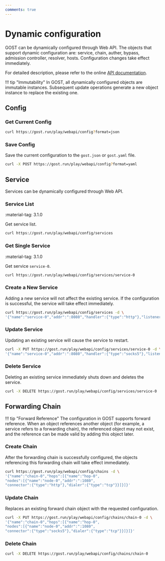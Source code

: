 ```yaml
---
comments: true
---
```


# Dynamic configuration

GOST can be dynamically configured through Web API. The objects that support dynamic configuration are: service, chain, auther, bypass, admission controller, resolver, hosts. Configuration changes take effect immediately.

For detailed description, please refer to the online [API documentation](https://api.gost.run/swagger-ui/?url=/docs/swagger.yaml).

!!! tip "Immutability"
    In GOST, all dynamically configured objects are immutable instances. Subsequent update operations generate a new object instance to replace the existing one.

## Config

### Get Current Config

```bash
curl https://gost.run/play/webapi/config?format=json
```

### Save Config

Save the current configuration to the `gost.json` or `gost.yaml` file.

```bash
curl -X POST https://gost.run/play/webapi/config?format=yaml
```

## Service

Services can be dynamically configured through Web API.

### Service List

:material-tag: 3.1.0

Get service list.

```sh
curl https://gost.run/play/webapi/config/services 
```

### Get Single Service

:material-tag: 3.1.0

Get service `service-0`.

```sh
curl https://gost.run/play/webapi/config/services/service-0
```

### Create a New Service

Adding a new service will not affect the existing service. If the configuration is successful, the service will take effect immediately.

```bash
curl https://gost.run/play/webapi/config/services -d \
'{"name":"service-0","addr":":8080","handler":{"type":"http"},"listener":{"type":"tcp"}}'
```

### Update Service

Updating an existing service will cause the service to restart.

```bash
curl -X PUT https://gost.run/play/webapi/config/services/service-0 -d \
'{"name":"service-0","addr":":8080","handler":{"type":"socks5"},"listener":{"type":"tcp"}}'
```

### Delete Service

Deleting an existing service immediately shuts down and deletes the service.

```bash
curl -X DELETE https://gost.run/play/webapi/config/services/service-0 
```

## Forwarding Chain

!!! tip "Forward Reference"
    The configuration in GOST supports forward reference. When an object references another object (for example, a service refers to a forwarding chain), the referenced object may not exist, and the reference can be made valid by adding this object later.

### Create Chain

After the forwarding chain is successfully configured, the objects referencing this forwarding chain will take effect immediately.

```bash
curl https://gost.run/play/webapi/config/chains -d \
'{"name":"chain-0","hops":[{"name":"hop-0", 
"nodes":[{"name":"node-0","addr":":1080", 
"connector":{"type":"http"},"dialer":{"type":"tcp"}}]}]}'
```

### Update Chain

Replaces an existing forward chain object with the requested configuration.

```bash
curl -X PUT https://gost.run/play/webapi/config/chains/chain-0 -d \
'{"name":"chain-0","hops":[{"name":"hop-0", 
"nodes":[{"name":"node-0","addr":":1080", 
"connector":{"type":"socks5"},"dialer":{"type":"tcp"}}]}]}'
```

### Delete Chain

```bash
curl -X DELETE https://gost.run/play/webapi/config/chains/chain-0 
```

